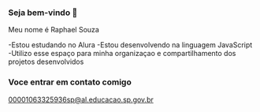 ### Seja bem-vindo 👋

Meu nome é Raphael Souza

-Estou estudando no Alura
-Estou desenvolvendo na linguagem JavaScript
-Utilizo esse espaço para minha organizaçao e compartilhamento dos projetos desenvolvidos

### Voce entrar em contato comigo

00001063325936sp@al.educacao.sp.gov.br
